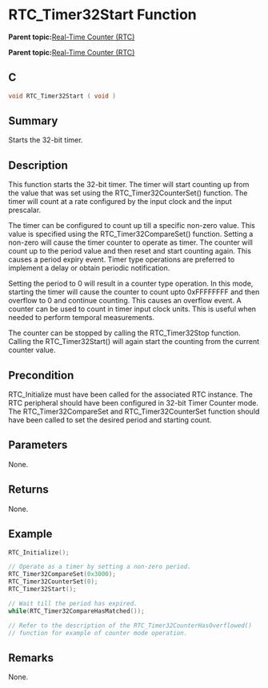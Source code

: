 # RTC\_Timer32Start Function

**Parent topic:**[Real-Time Counter \(RTC\)](GUID-3578D06D-FEC5-4769-ADC7-0D46730CD973.md)

**Parent topic:**[Real-Time Counter \(RTC\)](GUID-C95E1695-55CC-4546-9F2C-315F5C908FC1.md)

## C

```c
void RTC_Timer32Start ( void )
```

## Summary

Starts the 32-bit timer.

## Description

This function starts the 32-bit timer. The timer will start counting up from the value that was set using the RTC\_Timer32CounterSet\(\) function. The timer will count at a rate configured by the input clock and the input prescalar.

The timer can be configured to count up till a specific non-zero value. This value is specified using the RTC\_Timer32CompareSet\(\) function. Setting a non-zero will cause the timer counter to operate as timer. The counter will<br />count up to the period value and then reset and start counting again. This causes a period expiry event. Timer type operations are preferred to implement a delay or obtain periodic notification.

Setting the period to 0 will result in a counter type operation. In this mode, starting the timer will cause the counter to count upto 0xFFFFFFFF and then overflow to 0 and continue counting. This causes an overflow event. A counter can be used to count in timer input clock units. This is useful when needed to perform temporal measurements.

The counter can be stopped by calling the RTC\_Timer32Stop function. Calling the RTC\_Timer32Start\(\) will again start the counting from the current counter value.

## Precondition

RTC\_Initialize must have been called for the associated RTC instance. The RTC peripheral should have been configured in 32-bit Timer Counter mode. The RTC\_Timer32CompareSet and RTC\_Timer32CounterSet function should have been called to set the desired period and starting count.

## Parameters

None.

## Returns

None.

## Example

```c
RTC_Initialize();

// Operate as a timer by setting a non-zero period.
RTC_Timer32CompareSet(0x3000);
RTC_Timer32CounterSet(0);
RTC_Timer32Start();

// Wait till the period has expired.
while(RTC_Timer32CompareHasMatched());

// Refer to the description of the RTC_Timer32CounterHasOverflowed()
// function for example of counter mode operation.

```

## Remarks

None.

